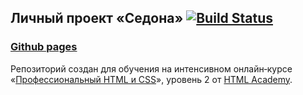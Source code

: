 ## Личный проект «Седона» [![Build Status](https://travis-ci.org/acronisv/Template-sedona.svg?branch=master)](https://travis-ci.org/acronisv/Template-sedona)

### [Github pages](https://acronisv.github.io/Template-sedona/)

Репозиторий создан для обучения на интенсивном онлайн‑курсе «[Профессиональный HTML и CSS](https://htmlacademy.ru/intensive/adaptive)», уровень 2 от [HTML Academy](https://htmlacademy.ru).

